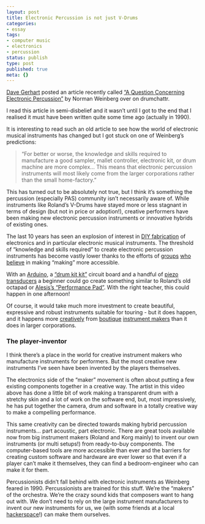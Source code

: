 ```yaml
---
layout: post
title: Electronic Percussion is not just V-Drums
categories:
- essay
tags:
- computer music
- electronics
- percussion
status: publish
type: post
published: true
meta: {}
---
```


[Dave Gerhart](http://twitter.com/#!/drgerhart) posted an article recently called [“A Question Concerning Electronic Percussion”](http://drumchattr.com/a-question-concerning-electronic-percussion/) by Norman Weinberg over on drumchattr.

I read this article in semi-disbelief and it wasn’t until I got to the end that I realised it must have been written quite some time ago (actually in 1990).

It is interesting to read such an old article to see how the world of electronic musical instruments has changed but I got stuck on one of Weinberg’s predictions:

> “For better or worse, the knowledge and skills required to manufacture a good sampler, mallet controller, electronic kit, or drum machine are more complex… This means that electronic percussion instruments will most likely come from the larger corporations rather than the small home-factory.”

This has turned out to be absolutely not true, but I think it’s something the percussion (especially PAS) community isn’t necessarily aware of. While instruments like Roland’s V-Drums have stayed more or less stagnant in terms of design (but not in price or adoption!), creative performers have been making new electronic percussion instruments or innovative hybrids of existing ones.

The last 10 years has seen an explosion of interest in [DIY fabrication](http://makezine.com/) of electronics and in particular electronic musical instruments. The threshold of “knowledge and skills required” to create electronic percussion instruments has become vastly lower thanks to the efforts of [groups](http://www.arduino.cc/) [who](http://www.processing.org/) [believe](http://www.sparkfun.com/) in making “making” more accessible.

With an [Arduino](http://www.arduino.cc/), a [“drum kit kit”](http://spikenzielabs.com/SpikenzieLabs/DrumKitKit.html) circuit board and a handful of [piezo transducers](http://contactmicrophones.com/products-prepiezo.html) a beginner could go create something similar to Roland’s old octapad or [Alesis’s “Performance Pad”](http://www.alesis.com/performancepad). With the right teacher, this could happen in one afternoon!

Of course, it would take much more investment to create beautiful, expressive and robust instruments suitable for touring - but it does happen, and it happens more [creatively](http://www.monome.org) from [boutique](http://www.wernick.net/) [instrument makers](http://www.alternatemode.com/) than it does in larger corporations.

### The player-inventor

I think there’s a place in the world for creative instrument makers who manufacture instruments for performers. But the most creative new instruments I’ve seen have been invented by the players themselves.

The electronics side of the “maker” movement is often about putting a few existing components together in a creative way. The artist in this video above has done a little bit of work making a transparent drum with a stretchy skin and a lot of work on the software end, but, most impressively, he has put together the  camera, drum and software in a totally creative way to make a compelling performance.

This same creativity can be directed towards making hybrid percussion instruments… part acoustic, part electronic. There are great tools available now from big instrument makers (Roland and Korg mainly) to invent our own instruments (or multi setups!) from ready-to-buy components. The computer-based tools are more accessible than ever and the barriers for creating custom software and hardware are ever lower so that even if a player can’t make it themselves, they can find a bedroom-engineer who can make it for them.

Percussionists didn’t fall behind with electronic instruments as Weinberg feared in 1990. Percussionists are trained for this stuff. We’re the “makers” of the orchestra. We’re the crazy sound kids that composers want to hang out with. We don’t need to rely on the large instrument manufacturers to invent our new instruments for us, we (with some friends at a local [hackerspace](http://hackerspaces.org/wiki/Hackerspaces)!) can make them ourselves.
